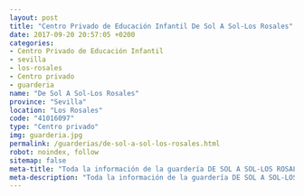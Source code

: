 ```yaml
---
layout: post
title: "Centro Privado de Educación Infantil De Sol A Sol-Los Rosales"
date: 2017-09-20 20:57:05 +0200
categories:
- Centro Privado de Educación Infantil
- sevilla
- los-rosales
- Centro privado
- guarderia
name: "De Sol A Sol-Los Rosales"
province: "Sevilla"
location: "Los Rosales"
code: "41016097"
type: "Centro privado"
img: guarderia.jpg
permalink: /guarderias/de-sol-a-sol-los-rosales.html
robot: noindex, follow
sitemap: false
meta-title: "Toda la información de la guardería DE SOL A SOL-LOS ROSALES"
meta-description: "Toda la información de la guardería DE SOL A SOL-LOS ROSALES"
---
```

